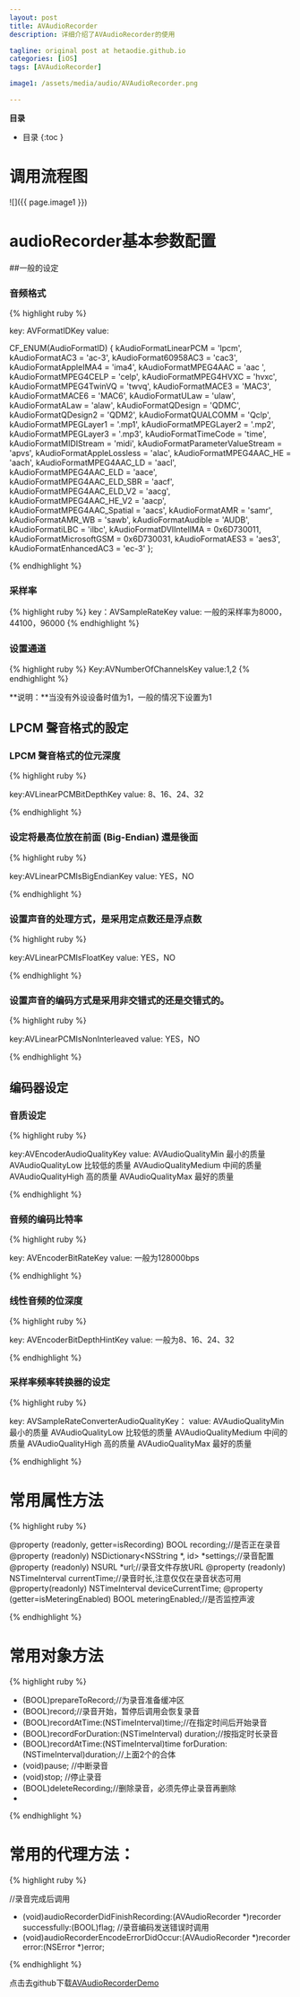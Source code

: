 ```yaml
---
layout: post
title: AVAudioRecorder
description: 详细介绍了AVAudioRecorder的使用

tagline: original post at hetaodie.github.io
categories: [iOS]
tags: [AVAudioRecorder]

image1: /assets/media/audio/AVAudioRecorder.png

---
```


**目录**

* 目录
 {:toc  }

#  调用流程图

![]({{ page.image1 }})

# audioRecorder基本参数配置
##一般的设定
### 音频格式

{% highlight ruby %}

key: AVFormatIDKey
value:

CF_ENUM(AudioFormatID)
{
    kAudioFormatLinearPCM               = 'lpcm',
    kAudioFormatAC3                     = 'ac-3',
    kAudioFormat60958AC3                = 'cac3',
    kAudioFormatAppleIMA4               = 'ima4',
    kAudioFormatMPEG4AAC                = 'aac ',
    kAudioFormatMPEG4CELP               = 'celp',
    kAudioFormatMPEG4HVXC               = 'hvxc',
    kAudioFormatMPEG4TwinVQ             = 'twvq',
    kAudioFormatMACE3                   = 'MAC3',
    kAudioFormatMACE6                   = 'MAC6',
    kAudioFormatULaw                    = 'ulaw',
    kAudioFormatALaw                    = 'alaw',
    kAudioFormatQDesign                 = 'QDMC',
    kAudioFormatQDesign2                = 'QDM2',
    kAudioFormatQUALCOMM                = 'Qclp',
    kAudioFormatMPEGLayer1              = '.mp1',
    kAudioFormatMPEGLayer2              = '.mp2',
    kAudioFormatMPEGLayer3              = '.mp3',
    kAudioFormatTimeCode                = 'time',
    kAudioFormatMIDIStream              = 'midi',
    kAudioFormatParameterValueStream    = 'apvs',
    kAudioFormatAppleLossless           = 'alac',
    kAudioFormatMPEG4AAC_HE             = 'aach',
    kAudioFormatMPEG4AAC_LD             = 'aacl',
    kAudioFormatMPEG4AAC_ELD            = 'aace',
    kAudioFormatMPEG4AAC_ELD_SBR        = 'aacf',
    kAudioFormatMPEG4AAC_ELD_V2         = 'aacg',    
    kAudioFormatMPEG4AAC_HE_V2          = 'aacp',
    kAudioFormatMPEG4AAC_Spatial        = 'aacs',
    kAudioFormatAMR                     = 'samr',
    kAudioFormatAMR_WB                  = 'sawb',
    kAudioFormatAudible                 = 'AUDB',
    kAudioFormatiLBC                    = 'ilbc',
    kAudioFormatDVIIntelIMA             = 0x6D730011,
    kAudioFormatMicrosoftGSM            = 0x6D730031,
    kAudioFormatAES3                    = 'aes3',
    kAudioFormatEnhancedAC3             = 'ec-3'
};

{% endhighlight %}

### 采样率

{% highlight ruby %}
key：AVSampleRateKey
value:
一般的采样率为8000，44100，96000
{% endhighlight %}

### 设置通道

{% highlight ruby %}
Key:AVNumberOfChannelsKey
value:1,2
{% endhighlight %}

**说明：**当没有外设设备时值为1，一般的情况下设置为1



## LPCM 聲音格式的設定

### LPCM 聲音格式的位元深度
{% highlight ruby %}

key:AVLinearPCMBitDepthKey
value: 8、16、24、32

{% endhighlight %}

### 设定将最高位放在前面 (Big-Endian) 還是後面

{% highlight ruby %}

key:AVLinearPCMIsBigEndianKey 
value: YES，NO

{% endhighlight %}

### 设置声音的处理方式，是采用定点数还是浮点数

{% highlight ruby %}

key:AVLinearPCMIsFloatKey
value: YES，NO

{% endhighlight %}

### 设置声音的编码方式是采用非交错式的还是交错式的。

{% highlight ruby %}

key:AVLinearPCMIsNonInterleaved
value: YES，NO

{% endhighlight %}

## 编码器设定

### 音质设定

{% highlight ruby %}

key:AVEncoderAudioQualityKey
value: 
           AVAudioQualityMin    最小的质量
           AVAudioQualityLow    比较低的质量
           AVAudioQualityMedium 中间的质量
           AVAudioQualityHigh   高的质量
           AVAudioQualityMax    最好的质量

{% endhighlight %}

### 音频的编码比特率

{% highlight ruby %}

key: AVEncoderBitRateKey
value: 一般为128000bps

{% endhighlight %}

### 线性音频的位深度

{% highlight ruby %}

key: AVEncoderBitDepthHintKey
value: 一般为8、16、24、32

{% endhighlight %}

### 采样率频率转换器的设定

{% highlight ruby %}

key: AVSampleRateConverterAudioQualityKey：
value: 
			 AVAudioQualityMin    最小的质量
           AVAudioQualityLow    比较低的质量
           AVAudioQualityMedium 中间的质量
           AVAudioQualityHigh   高的质量
           AVAudioQualityMax    最好的质量

{% endhighlight %}

# 常用属性方法

{% highlight ruby %}

@property (readonly, getter=isRecording) BOOL recording;//是否正在录音
@property (readonly) NSDictionary<NSString *, id> *settings;//录音配置
@property (readonly) NSURL *url;//录音文件存放URL
@property (readonly) NSTimeInterval currentTime;//录音时长,注意仅仅在录音状态可用
@property(readonly) NSTimeInterval deviceCurrentTime;
@property (getter=isMeteringEnabled) BOOL meteringEnabled;//是否监控声波

{% endhighlight %}

# 常用对象方法

{% highlight ruby %}

- (BOOL)prepareToRecord;//为录音准备缓冲区
- (BOOL)record;//录音开始，暂停后调用会恢复录音
- (BOOL)recordAtTime:(NSTimeInterval)time;//在指定时间后开始录音
- (BOOL)recordForDuration:(NSTimeInterval) duration;//按指定时长录音
- (BOOL)recordAtTime:(NSTimeInterval)time 
         forDuration:(NSTimeInterval)duration;//上面2个的合体
- (void)pause; //中断录音
- (void)stop; //停止录音
- (BOOL)deleteRecording;//删除录音，必须先停止录音再删除
- 
{% endhighlight %}

# 常用的代理方法：

{% highlight ruby %}

//录音完成后调用
- (void)audioRecorderDidFinishRecording:(AVAudioRecorder *)recorder 
                           successfully:(BOOL)flag;
//录音编码发送错误时调用
- (void)audioRecorderEncodeErrorDidOccur:(AVAudioRecorder *)recorder 
                                   error:(NSError *)error;
                                   
{% endhighlight %}



点击去github下载[AVAudioRecorderDemo][1]

<!--本文所用的超链接-->

[1]:https://github.com/hetaodie/AVAudioRecorderDemo.git
